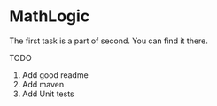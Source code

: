 # MathLogic
The first task is a part of second. You can find it there.

TODO
1. Add good readme
2. Add maven
3. Add Unit tests
